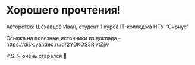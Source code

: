 # Хорошего прочтения!

Авторство: Шехавцов Иван, студент 1 курса IT-колледжа НТУ "Сириус"

Ссылка на полезные источники из доклада - https://disk.yandex.ru/d/2YDKOS3RjvtZjw



P.S. Я очень старался 🙂
